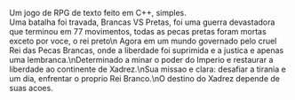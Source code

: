 Um jogo de RPG de texto feito em C++, simples.
</br>
Uma batalha foi travada, Brancas VS Pretas, foi uma guerra devastadora que terminou em 77 movimentos, todas as pecas pretas foram mortas exceto por voce, o rei preto\n Agora em um mundo governado pelo cruel Rei das Pecas Brancas, onde a liberdade foi suprimida e a justica e apenas uma lembranca.\nDeterminado a minar o poder do Imperio e restaurar a liberdade ao continente de Xadrez.\nSua missao e clara: desafiar a tirania e um dia, enfrentar o proprio Rei Branco.\nO destino do Xadrez depende de suas acoes.

